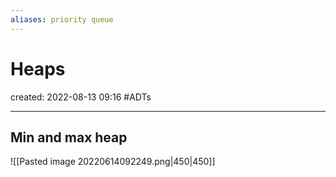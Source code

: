 ```yaml
---
aliases: priority queue
---
```

# Heaps
created: 2022-08-13 09:16
#ADTs 

---
## Min and max heap 
![[Pasted image 20220614092249.png|450|450]]
